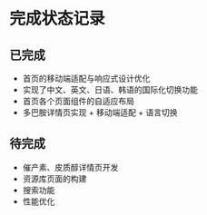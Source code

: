 # 完成状态记录

## 已完成

- 首页的移动端适配与响应式设计优化
- 实现了中文、英文、日语、韩语的国际化切换功能
- 首页各个页面组件的自适应布局
- 多巴胺详情页实现 + 移动端适配 + 语言切换

## 待完成

- 催产素、皮质醇详情页开发
- 资源库页面的构建
- 搜索功能
- 性能优化